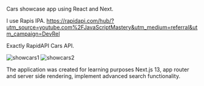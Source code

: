 Cars showcase app using React and Next. 

I use Rapis IPA. https://rapidapi.com/hub/?utm_source=youtube.com%2FJavaScriptMastery&utm_medium=referral&utm_campaign=DevRel

Exactly RapidAPI Cars API.

![showcars1](https://github.com/JaroslawMajcherczyk/Weather-app/assets/74450237/0801fb52-4646-4ac3-9169-9b5777db5b17)
![showcars2](https://github.com/JaroslawMajcherczyk/Weather-app/assets/74450237/3e1ab8e3-d39b-4439-aea1-934a728031dd)

The application was created for learning purposes Next.js 13, app router and server side rendering, implement advanced search functionality. 
